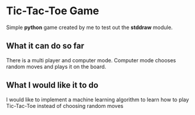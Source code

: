 # Tic-Tac-Toe Game
Simple **python** game created by me to test out the **stddraw** module.
## What it can do so far
There is a multi player and computer mode.
Computer mode chooses random moves and plays it on the board.
## What I would like it to do
I would like to implement a machine learning algorithm to learn how to play Tic-Tac-Toe instead of choosing random moves
